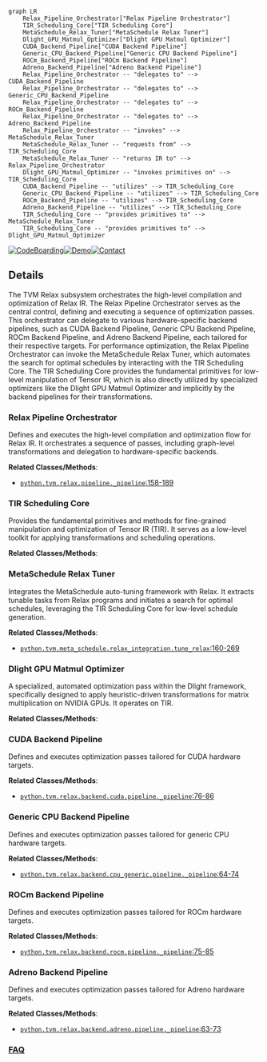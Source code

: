 ```mermaid
graph LR
    Relax_Pipeline_Orchestrator["Relax Pipeline Orchestrator"]
    TIR_Scheduling_Core["TIR Scheduling Core"]
    MetaSchedule_Relax_Tuner["MetaSchedule Relax Tuner"]
    Dlight_GPU_Matmul_Optimizer["Dlight GPU Matmul Optimizer"]
    CUDA_Backend_Pipeline["CUDA Backend Pipeline"]
    Generic_CPU_Backend_Pipeline["Generic CPU Backend Pipeline"]
    ROCm_Backend_Pipeline["ROCm Backend Pipeline"]
    Adreno_Backend_Pipeline["Adreno Backend Pipeline"]
    Relax_Pipeline_Orchestrator -- "delegates to" --> CUDA_Backend_Pipeline
    Relax_Pipeline_Orchestrator -- "delegates to" --> Generic_CPU_Backend_Pipeline
    Relax_Pipeline_Orchestrator -- "delegates to" --> ROCm_Backend_Pipeline
    Relax_Pipeline_Orchestrator -- "delegates to" --> Adreno_Backend_Pipeline
    Relax_Pipeline_Orchestrator -- "invokes" --> MetaSchedule_Relax_Tuner
    MetaSchedule_Relax_Tuner -- "requests from" --> TIR_Scheduling_Core
    MetaSchedule_Relax_Tuner -- "returns IR to" --> Relax_Pipeline_Orchestrator
    Dlight_GPU_Matmul_Optimizer -- "invokes primitives on" --> TIR_Scheduling_Core
    CUDA_Backend_Pipeline -- "utilizes" --> TIR_Scheduling_Core
    Generic_CPU_Backend_Pipeline -- "utilizes" --> TIR_Scheduling_Core
    ROCm_Backend_Pipeline -- "utilizes" --> TIR_Scheduling_Core
    Adreno_Backend_Pipeline -- "utilizes" --> TIR_Scheduling_Core
    TIR_Scheduling_Core -- "provides primitives to" --> MetaSchedule_Relax_Tuner
    TIR_Scheduling_Core -- "provides primitives to" --> Dlight_GPU_Matmul_Optimizer
```

[![CodeBoarding](https://img.shields.io/badge/Generated%20by-CodeBoarding-9cf?style=flat-square)](https://github.com/CodeBoarding/GeneratedOnBoardings)[![Demo](https://img.shields.io/badge/Try%20our-Demo-blue?style=flat-square)](https://www.codeboarding.org/demo)[![Contact](https://img.shields.io/badge/Contact%20us%20-%20contact@codeboarding.org-lightgrey?style=flat-square)](mailto:contact@codeboarding.org)

## Details

The TVM Relax subsystem orchestrates the high-level compilation and optimization of Relax IR. The Relax Pipeline Orchestrator serves as the central control, defining and executing a sequence of optimization passes. This orchestrator can delegate to various hardware-specific backend pipelines, such as CUDA Backend Pipeline, Generic CPU Backend Pipeline, ROCm Backend Pipeline, and Adreno Backend Pipeline, each tailored for their respective targets. For performance optimization, the Relax Pipeline Orchestrator can invoke the MetaSchedule Relax Tuner, which automates the search for optimal schedules by interacting with the TIR Scheduling Core. The TIR Scheduling Core provides the fundamental primitives for low-level manipulation of Tensor IR, which is also directly utilized by specialized optimizers like the Dlight GPU Matmul Optimizer and implicitly by the backend pipelines for their transformations.

### Relax Pipeline Orchestrator
Defines and executes the high-level compilation and optimization flow for Relax IR. It orchestrates a sequence of passes, including graph-level transformations and delegation to hardware-specific backends.


**Related Classes/Methods**:

- <a href="https://github.com/apache/tvm/blob/main/python/tvm/relax/pipeline.py#L158-L189" target="_blank" rel="noopener noreferrer">`python.tvm.relax.pipeline._pipeline`:158-189</a>


### TIR Scheduling Core
Provides the fundamental primitives and methods for fine-grained manipulation and optimization of Tensor IR (TIR). It serves as a low-level toolkit for applying transformations and scheduling operations.


**Related Classes/Methods**:



### MetaSchedule Relax Tuner
Integrates the MetaSchedule auto-tuning framework with Relax. It extracts tunable tasks from Relax programs and initiates a search for optimal schedules, leveraging the TIR Scheduling Core for low-level schedule generation.


**Related Classes/Methods**:

- <a href="https://github.com/apache/tvm/blob/main/python/tvm/meta_schedule/relax_integration.py#L160-L269" target="_blank" rel="noopener noreferrer">`python.tvm.meta_schedule.relax_integration.tune_relax`:160-269</a>


### Dlight GPU Matmul Optimizer
A specialized, automated optimization pass within the Dlight framework, specifically designed to apply heuristic-driven transformations for matrix multiplication on NVIDIA GPUs. It operates on TIR.


**Related Classes/Methods**:



### CUDA Backend Pipeline
Defines and executes optimization passes tailored for CUDA hardware targets.


**Related Classes/Methods**:

- <a href="https://github.com/apache/tvm/blob/main/python/tvm/relax/backend/cuda/pipeline.py#L76-L86" target="_blank" rel="noopener noreferrer">`python.tvm.relax.backend.cuda.pipeline._pipeline`:76-86</a>


### Generic CPU Backend Pipeline
Defines and executes optimization passes tailored for generic CPU hardware targets.


**Related Classes/Methods**:

- <a href="https://github.com/apache/tvm/blob/main/python/tvm/relax/backend/cpu_generic/pipeline.py#L64-L74" target="_blank" rel="noopener noreferrer">`python.tvm.relax.backend.cpu_generic.pipeline._pipeline`:64-74</a>


### ROCm Backend Pipeline
Defines and executes optimization passes tailored for ROCm hardware targets.


**Related Classes/Methods**:

- <a href="https://github.com/apache/tvm/blob/main/python/tvm/relax/backend/rocm/pipeline.py#L75-L85" target="_blank" rel="noopener noreferrer">`python.tvm.relax.backend.rocm.pipeline._pipeline`:75-85</a>


### Adreno Backend Pipeline
Defines and executes optimization passes tailored for Adreno hardware targets.


**Related Classes/Methods**:

- <a href="https://github.com/apache/tvm/blob/main/python/tvm/relax/backend/adreno/pipeline.py#L63-L73" target="_blank" rel="noopener noreferrer">`python.tvm.relax.backend.adreno.pipeline._pipeline`:63-73</a>




### [FAQ](https://github.com/CodeBoarding/GeneratedOnBoardings/tree/main?tab=readme-ov-file#faq)